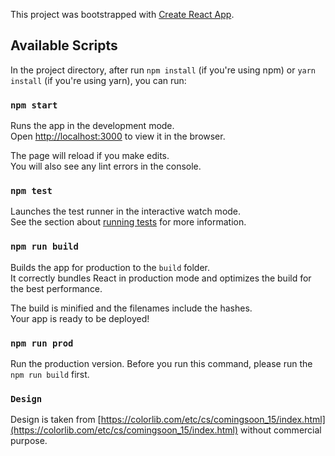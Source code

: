 This project was bootstrapped with [Create React App](https://github.com/facebookincubator/create-react-app).

## Available Scripts

In the project directory, after run `npm install` (if you're using npm) or `yarn install` (if you're using yarn), you can run:

### `npm start`

Runs the app in the development mode.<br>
Open [http://localhost:3000](http://localhost:3000) to view it in the browser.

The page will reload if you make edits.<br>
You will also see any lint errors in the console.

### `npm test`

Launches the test runner in the interactive watch mode.<br>
See the section about [running tests](#running-tests) for more information.

### `npm run build`

Builds the app for production to the `build` folder.<br>
It correctly bundles React in production mode and optimizes the build for the best performance.

The build is minified and the filenames include the hashes.<br>
Your app is ready to be deployed!

### `npm run prod`

Run the production version. Before you run this command, please run the `npm run build` first.

### `Design`

Design is taken from [https://colorlib.com/etc/cs/comingsoon_15/index.html](https://colorlib.com/etc/cs/comingsoon_15/index.html) without commercial purpose.

<!-- ## Simple Countdown Timer

Simple Countdown Timer

Everything here should be coded in HTML and Javascript (ReactJS). You can use any package manager and/or boilerplate you'd like. Please send only source code files in an email (zipped/compressed) with instructions on how to run them.

1. Create an input to take a start time. The input should be in hh:mm:ss format, which represents: hour, minute and seconds, respectively. The input should be a valid input. 

2. Create an input to take an end time. The input should be in hh:mm:ss format. The end time should be a valid input and should represent a time later than the start time. 

3. Create an output div/text/span to represent the countdown counter.

4. Create a button with "Start Countdown" text on it. When user clicks the button, it should:
Verify both inputs' validity, and throw error message if there is a problem, e.g. input format, intervals, etc
Reset the countdown counter output div/text/span
Calculate the number of seconds difference between start time and end time, and display it as the output's initial state
Start decreasing the output by one for every second (behave like a countdown timer)
5. All inputs, output, and button should be rendered in ReactJS.
6. While it is a simple project, please submit a polished work so we could assess your design sense. 
7. Please use Redux for button action and state transition.  -->

